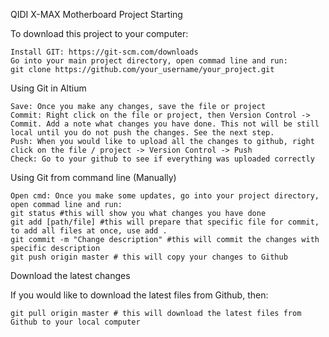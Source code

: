 QIDI X-MAX Motherboard Project
Starting

To download this project to your computer:

    Install GIT: https://git-scm.com/downloads
    Go into your main project directory, open commad line and run:
    git clone https://github.com/your_username/your_project.git

Using Git in Altium

    Save: Once you make any changes, save the file or project
    Commit: Right click on the file or project, then Version Control -> Commit. Add a note what changes you have done. This not will be still local until you do not push the changes. See the next step.
    Push: When you would like to upload all the changes to github, right click on the file / project -> Version Control -> Push
    Check: Go to your github to see if everything was uploaded correctly

Using Git from command line (Manually)

    Open cmd: Once you make some updates, go into your project directory, open commad line and run:
    git status #this will show you what changes you have done
    git add [path/file] #this will prepare that specific file for commit, to add all files at once, use add .
    git commit -m "Change description" #this will commit the changes with specific description
    git push origin master # this will copy your changes to Github

Download the latest changes

If you would like to download the latest files from Github, then:

    git pull origin master # this will download the latest files from Github to your local computer